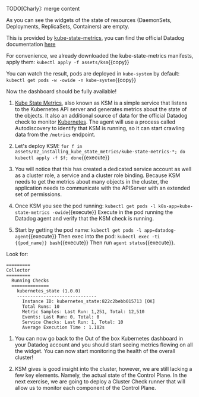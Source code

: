TODO[Charly]: merge content

As you can see the widgets of the state of resources (DaemonSets, Deployments,
ReplicaSets, Containers) are empty.

This is provided by [kube-state-metrics](https://github.com/kubernetes/kube-state-metrics), you can find the official Datadog
documentation
[here](https://docs.datadoghq.com/integrations/kubernetes/#setup-kubernetes-state)

For convenience, we already downloaded the kube-state-metrics manifests, apply
them:
`kubectl apply -f assets/ksm`{{copy}}

You can watch the result, pods are deployed in `kube-system` by default:
`kubectl get pods -w -owide -n kube-system`{{copy}}

Now the dashboard should be fully available!

1. [Kube State Metrics](https://github.com/kubernetes/kube-state-metrics/blob/master/README.md), also known as KSM is a simple service that listens to the Kubernetes API server and generates metrics about the state of the objects. 
It also an additional source of data for the official Datadog check to monitor [Kubernetes](https://docs.datadoghq.com/integrations/kubernetes/#setup-kubernetes-state). 
The agent will use a process called Autodiscovery to identify that KSM is running, so it can start crawling data from the `/metrics` endpoint.

1. Let's deploy KSM: 
`for f in assets/02_installing_kube_state_metrics/kube-state-metrics-*; do kubectl apply -f $f; done`{{execute}}

1. You will notice that this has created a dedicated service account as well as a cluster role, a service and a cluster role binding. 
Because KSM needs to get the metrics about many objects in the cluster, the application needs to communicate with the APIServer with an extended set of permissions.

1. Once KSM you see the pod running: 
`kubectl get pods -l k8s-app=kube-state-metrics -owide`{{execute}}
Execute in the pod running the Datadog agent and verify that the KSM check is running.

1. Start by getting the pod name:
`kubectl get pods -l app=datadog-agent`{{execute}} 
Then exec into the pod:
`kubectl exec -ti {{pod_name}} bash`{{execute}}
Then run `agent status`{{execute}}.

Look for:
```
=========
Collector
=========
  Running Checks
  ==============
    kubernetes_state (1.0.0)
    ------------------------------
      Instance ID: kubernetes_state:822c2bebb015713 [OK]
      Total Runs: 10
      Metric Samples: Last Run: 1,251, Total: 12,510
      Events: Last Run: 0, Total: 0
      Service Checks: Last Run: 1, Total: 10
      Average Execution Time : 1.102s  
```

1. You can now go back to the Out of the box Kubernetes dashboard in your Datadog account and you should start seeing metrics flowing on all the widget. You can now start monitoring the health of the overall cluster!

1. KSM gives is good insight into the cluster, however, we are still lacking a few key elements. Namely, the actual state of the Control Plane.
In the next exercise, we are going to deploy a Cluster Check runner that will allow us to monitor each component of the Control Plane.

